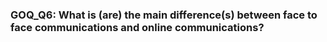 ### GOQ_Q6: What is (are) the main difference(s) between face to face communications and online communications?

